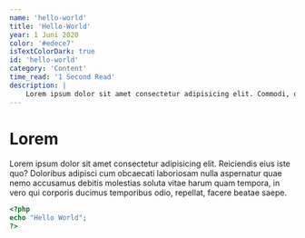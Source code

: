 ```yaml
---
name: 'hello-world'
title: 'Hello-World'
year: 1 Juni 2020
color: '#edece7'
isTextColorDark: true
id: 'hello-world'
category: 'Content'
time_read: '1 Second Read'
description: |
    Lorem ipsum dolor sit amet consectetur adipisicing elit. Commodi, officia?
---
```


# Lorem

Lorem ipsum dolor sit amet consectetur adipisicing elit. Reiciendis eius iste quo? Doloribus adipisci cum obcaecati laboriosam nulla aspernatur quae nemo accusamus debitis molestias soluta vitae harum quam tempora, in vero qui corporis ducimus temporibus odio, repellat, facere beatae saepe.

```php
<?php
echo "Hello World";
?>
```


